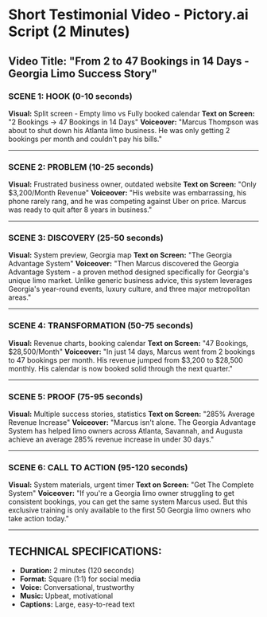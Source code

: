 # Short Testimonial Video - Pictory.ai Script (2 Minutes)

## Video Title: "From 2 to 47 Bookings in 14 Days - Georgia Limo Success Story"

### SCENE 1: HOOK (0-10 seconds)
**Visual:** Split screen - Empty limo vs Fully booked calendar
**Text on Screen:** "2 Bookings → 47 Bookings in 14 Days"
**Voiceover:**
"Marcus Thompson was about to shut down his Atlanta limo business. He was only getting 2 bookings per month and couldn't pay his bills."

---

### SCENE 2: PROBLEM (10-25 seconds)
**Visual:** Frustrated business owner, outdated website
**Text on Screen:** "Only $3,200/Month Revenue"
**Voiceover:**
"His website was embarrassing, his phone rarely rang, and he was competing against Uber on price. Marcus was ready to quit after 8 years in business."

---

### SCENE 3: DISCOVERY (25-50 seconds)
**Visual:** System preview, Georgia map
**Text on Screen:** "The Georgia Advantage System"
**Voiceover:**
"Then Marcus discovered the Georgia Advantage System - a proven method designed specifically for Georgia's unique limo market. Unlike generic business advice, this system leverages Georgia's year-round events, luxury culture, and three major metropolitan areas."

---

### SCENE 4: TRANSFORMATION (50-75 seconds)
**Visual:** Revenue charts, booking calendar
**Text on Screen:** "47 Bookings, $28,500/Month"
**Voiceover:**
"In just 14 days, Marcus went from 2 bookings to 47 bookings per month. His revenue jumped from $3,200 to $28,500 monthly. His calendar is now booked solid through the next quarter."

---

### SCENE 5: PROOF (75-95 seconds)
**Visual:** Multiple success stories, statistics
**Text on Screen:** "285% Average Revenue Increase"
**Voiceover:**
"Marcus isn't alone. The Georgia Advantage System has helped limo owners across Atlanta, Savannah, and Augusta achieve an average 285% revenue increase in under 30 days."

---

### SCENE 6: CALL TO ACTION (95-120 seconds)
**Visual:** System materials, urgent timer
**Text on Screen:** "Get The Complete System"
**Voiceover:**
"If you're a Georgia limo owner struggling to get consistent bookings, you can get the same system Marcus used. But this exclusive training is only available to the first 50 Georgia limo owners who take action today."

---

## TECHNICAL SPECIFICATIONS:
- **Duration:** 2 minutes (120 seconds)
- **Format:** Square (1:1) for social media
- **Voice:** Conversational, trustworthy
- **Music:** Upbeat, motivational
- **Captions:** Large, easy-to-read text
